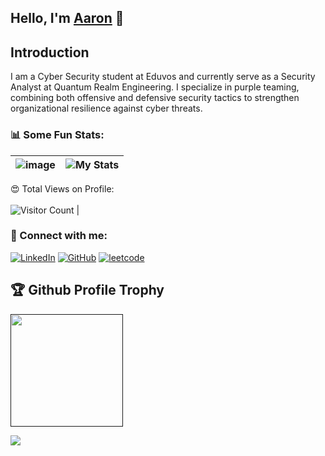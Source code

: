 ## Hello, I'm [Aaron](https://aaronvandenberg.com) 👋

## Introduction

I am a Cyber Security student at Eduvos and currently serve as a Security Analyst at Quantum Realm Engineering. I specialize in purple teaming, combining both offensive and defensive security tactics to strengthen organizational resilience against cyber threats.


### 📊 Some Fun Stats:
| ![image](https://github-readme-stats.vercel.app/api?username=aaronvdberg&&show_icons=true&title_color=ffff88ff&icon_color=bb2acf&text_color=daf7dc&bg_color=151515) | ![My Stats](https://github-readme-stats.vercel.app/api/top-langs/?username=aaronvdberg&theme=midnight-purple) | 
| --- | --- |
😍 Total Views on Profile:<br><br>
![Visitor Count](https://profile-counter.glitch.me/aaronvdberg/count.svg) |


### 🤝 Connect with me:

[![LinkedIn](https://img.shields.io/badge/LinkedIn-0077B5?style=for-the-badge&logo=linkedin&logoColor=white)](https://www.linkedin.com/in/aaronvdberg/)
[![GitHub](https://img.shields.io/badge/GitHub-100000?style=for-the-badge&logo=github&logoColor=white)](https://github.com/aaronvdberg
)
[![leetcode](https://img.shields.io/badge/leetcode-lightyellow?style=for-the-badge&logo=leetcode&logoColor=yellow)](https://leetcode.com/aaronvdberg
)



<h2>🏆 Github Profile Trophy</h2>
<a href="">
  <img height="180" src="https://github-profile-trophy.vercel.app/?username=aaronvdberg
&column=8&theme=algolia&no-frame=true"/>
</a>



![](https://raw.githubusercontent.com/halfrost/halfrost/master/icons/header_.png)


